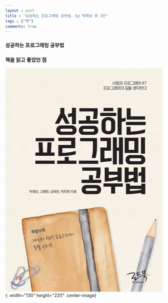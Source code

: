 ```yaml
---
layout : post
title : "성공하는 프로그래밍 공부법. by 박재성 외 3인"
tags : ["책"]
comments: true
---
```

### 성공하는 프로그래밍 공부법
### 책을 읽고 좋았던 점
![성공하는 프로그래밍 공부법](../images/book-22.jpeg){: width="130" height="220" .center-image}

